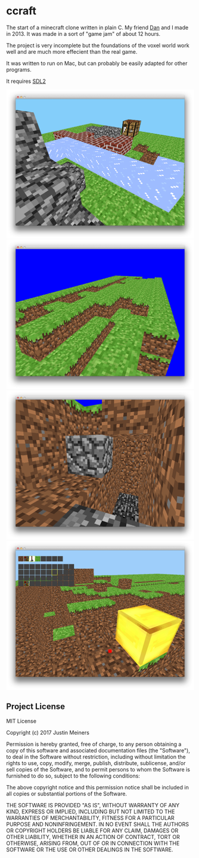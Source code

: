 # ccraft

The start of a minecraft clone written in plain C. My friend [Dan](https://github.com/danlshields) and I made in 2013. It was made in a sort of "game jam" of about 12 hours.

The project is very incomplete but the foundations of the voxel world work well and are much more effecient than the real game.

It was written to run on Mac, but can probably be easily adapted for other programs.

It requires [SDL2](https://www.libsdl.org)


![screenshot 1](screenshots/1.png)
![screenshot 2](screenshots/3.png)
![screenshot 3](screenshots/6.png)
![screenshot 4](screenshots/7.png)

## Project License

MIT License

Copyright (c) 2017 Justin Meiners

Permission is hereby granted, free of charge, to any person obtaining a copy of this software and associated documentation files (the "Software"), to deal in the Software without restriction, including without limitation the rights to use, copy, modify, merge, publish, distribute, sublicense, and/or sell copies of the Software, and to permit persons to whom the Software is furnished to do so, subject to the following conditions:

The above copyright notice and this permission notice shall be included in all copies or substantial portions of the Software.

THE SOFTWARE IS PROVIDED "AS IS", WITHOUT WARRANTY OF ANY KIND, EXPRESS OR IMPLIED, INCLUDING BUT NOT LIMITED TO THE WARRANTIES OF MERCHANTABILITY, FITNESS FOR A PARTICULAR PURPOSE AND NONINFRINGEMENT. IN NO EVENT SHALL THE AUTHORS OR COPYRIGHT HOLDERS BE LIABLE FOR ANY CLAIM, DAMAGES OR OTHER LIABILITY, WHETHER IN AN ACTION OF CONTRACT, TORT OR OTHERWISE, ARISING FROM, OUT OF OR IN CONNECTION WITH THE SOFTWARE OR THE USE OR OTHER DEALINGS IN THE SOFTWARE.



